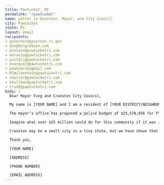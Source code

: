 ```yaml
---
title: Pawtucket, RI
permalink: "/pawtucket"
name: Letter to Governor, Mayor, and City Council
city: Pawtucket
state: RI
layout: email
recipients:
- governor@governor.ri.gov
- don@dongrebien.com
- dzelazo@pawtucketri.com
- maraujo@pawtucketri.com
- avitali@pawtucketri.com
- evasquez@pawtucketri.com
- pawtward1@gmail.com
- MJWildenhain@pawtucketri.com
- tmercer@pawtucketri.com
- mkallman@pawtucketri.com
- trudd@pawtucketri.com
body: |
  Dear Mayor Fung and Cranston City Council,

  My name is [YOUR NAME] and I am a resident of [YOUR DISTRICT/NEIGHBORHOOD]. I am writing to urge Governor Raimondo, Mayor Fung, and the members of the Cranston City Council to adopt a budget redirecting funding from the Cranston Police Department to initiatives that better serve the wellbeing of the community. It has become clear that police do not meet the needs of the community and are in fact a detriment to community safety, furthering the oppression of residents of color, undocumented residents, disabled residents, mentally ill residents, and LGBTQ residents.

  The mayor’s office has proposed a police budget of $25,578,656 for FY21. This includes $100,000 to keep police in Cranston public schools, contributing to the criminalization of youth and the school-to-prison pipeline that disproportionately targets Black students and students of color within the Cranston Public School system.

  Imagine what over $25 million could do for this community if it was invested in education, community mental health services, resources for formerly incarcerated, housing, and other services that have been proven to reduce crime and contribute to the safety and well-being of communities.

  Cranston may be a small city in a tiny state, but we have shown that we can make a huge impact on America at large. We desperately need to change our financial priorities and let our tax dollars go to our community, not cops.

  Thank you,

  [YOUR NAME]

  [ADDRESS]

  [PHONE NUMBER]

  [EMAIL ADDRESS]
---
```


